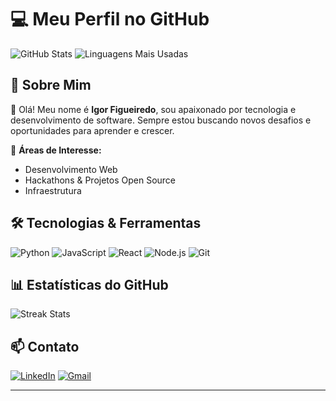 # 💻 Meu Perfil no GitHub

![GitHub Stats](https://github-readme-stats.vercel.app/api?username=IgorFigueiredo28&show_icons=true&theme=radical)
![Linguagens Mais Usadas](https://github-readme-stats.vercel.app/api/top-langs/?username=IgorFigueiredo28&layout=compact&theme=radical)

## 🚀 Sobre Mim

👋 Olá! Meu nome é **Igor Figueiredo**, sou apaixonado por tecnologia e desenvolvimento de software. Sempre estou buscando novos desafios e oportunidades para aprender e crescer.

🎯 **Áreas de Interesse:**
- Desenvolvimento Web
- Hackathons & Projetos Open Source
- Infraestrutura

## 🛠️ Tecnologias & Ferramentas

![Python](https://img.shields.io/badge/Python-3776AB?style=for-the-badge&logo=python&logoColor=white)
![JavaScript](https://img.shields.io/badge/JavaScript-F7DF1E?style=for-the-badge&logo=javascript&logoColor=black)
![React](https://img.shields.io/badge/React-61DAFB?style=for-the-badge&logo=react&logoColor=black)
![Node.js](https://img.shields.io/badge/Node.js-339933?style=for-the-badge&logo=node.js&logoColor=white)
![Git](https://img.shields.io/badge/Git-F05032?style=for-the-badge&logo=git&logoColor=white)

## 📊 Estatísticas do GitHub

![Streak Stats](https://github-readme-streak-stats.herokuapp.com/?user=SEU_USERNAME&theme=radical&hide_border=true)

## 📫 Contato

[![LinkedIn](https://img.shields.io/badge/LinkedIn-0077B5?style=for-the-badge&logo=linkedin&logoColor=white)](https://linkedin.com/in/igor-meneses-figueiredo)
[![Gmail](https://img.shields.io/badge/Gmail-D14836?style=for-the-badge&logo=gmail&logoColor=white)](mailto:ams.igorfigueiredo@gmail.com)

---

